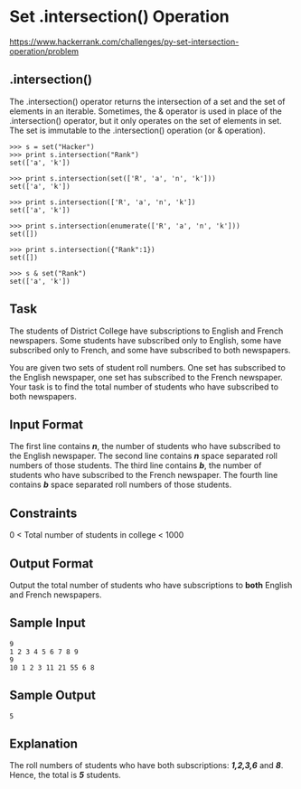# Set .intersection() Operation

https://www.hackerrank.com/challenges/py-set-intersection-operation/problem

## .intersection()

The .intersection() operator returns the intersection of a set and the set of elements in an iterable.
Sometimes, the & operator is used in place of the .intersection() operator, but it only operates on the set of elements in set.
The set is immutable to the .intersection() operation (or & operation).

    >>> s = set("Hacker")
    >>> print s.intersection("Rank")
    set(['a', 'k'])

    >>> print s.intersection(set(['R', 'a', 'n', 'k']))
    set(['a', 'k'])

    >>> print s.intersection(['R', 'a', 'n', 'k'])
    set(['a', 'k'])

    >>> print s.intersection(enumerate(['R', 'a', 'n', 'k']))
    set([])

    >>> print s.intersection({"Rank":1})
    set([])

    >>> s & set("Rank")
    set(['a', 'k'])

## Task

The students of District College have subscriptions to English and French newspapers. Some students have subscribed only to English, some have subscribed only to French, and some have subscribed to both newspapers.

You are given two sets of student roll numbers. One set has subscribed to the English newspaper, one set has subscribed to the French newspaper. Your task is to find the total number of students who have subscribed to both newspapers.

## Input Format

The first line contains ***n***, the number of students who have subscribed to the English newspaper.
The second line contains ***n*** space separated roll numbers of those students.
The third line contains ***b***, the number of students who have subscribed to the French newspaper.
The fourth line contains ***b*** space separated roll numbers of those students.

## Constraints

0 < Total number of students in college < 1000

## Output Format

Output the total number of students who have subscriptions to **both** English and French newspapers.

## Sample Input

    9
    1 2 3 4 5 6 7 8 9
    9
    10 1 2 3 11 21 55 6 8

## Sample Output

    5

## Explanation

The roll numbers of students who have both subscriptions:
***1,2,3,6*** and ***8***.
Hence, the total is ***5*** students.
